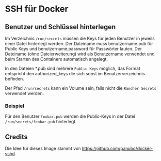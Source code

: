 # SSH für Docker

## Benutzer und Schlüssel hinterlegen

Im Verzeichnis ``/run/secrets`` müssen die Keys für jeden Benutzer in jeweils einer Datei hinterlegt werden. Der
Dateiname muss benutzername.pub für Public Keys und benutzername.password für Passwörter lauten. Der Dateiname
(ohne Dateierweiterung) wird als Benutzername verwendet und beim Starten des Containers automatisch angelegt.

In den Dateien *.pub sind mehrere ``Public Keys`` möglich, das Format entspricht den authorized_keys die sich sonst im
Benutzerverzeichnis befinden.

Der Pfad ``/run/secrets`` kann ein Volume sein, falls nicht die ``Rancher Secrets``  verwendet werden.

### Beispiel

Für den Benutzer ``foobar.pub`` werden die Public-Keys in der Datei ``/run/secrets/foobar.pub`` hinterlegt.


## Credits

Die Idee für dieses Image stammt von https://github.com/panubo/docker-sshd. 
